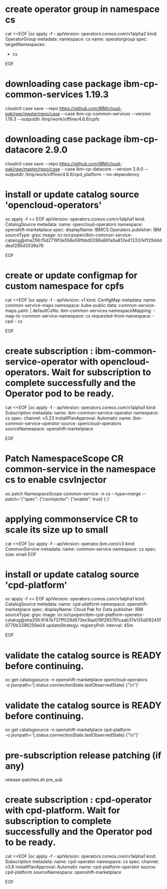 #  create operator group in namespace cs
cat <<EOF |oc apply -f -
apiVersion: operators.coreos.com/v1alpha2
kind: OperatorGroup
metadata:
  namespace: cs
  name: operatorgroup
spec:
  targetNamespaces:
  - cs



EOF

# downloading case package ibm-cp-common-services 1.19.3 
cloudctl case save --repo https://github.com/IBM/cloud-pak/raw/master/repo/case --case ibm-cp-common-services --version 1.19.3 --outputdir /tmp/work/offline/4.6.6/cpfs

# downloading case package ibm-cp-datacore 2.9.0 
cloudctl case save --repo https://github.com/IBM/cloud-pak/raw/master/repo/case --case ibm-cp-datacore --version 2.9.0 --outputdir /tmp/work/offline/4.6.6/cpd_platform --no-dependency

# install or update catalog source 'opencloud-operators' 
oc apply -f << EOF
apiVersion: operators.coreos.com/v1alpha1
kind: CatalogSource
metadata:
  name: opencloud-operators
  namespace: openshift-marketplace
spec:
  displayName: IBMCS Operators
  publisher: IBM
  sourceType: grpc
  image: icr.io/cpopen/ibm-common-service-catalog@sha256:f5d2719f3e558e56fbbd0286a881a5a812e413337ef129d4ddea1285d3339a76

EOF

#  create or update configmap for custom namespace for cpfs
cat <<EOF |oc apply -f -
apiVersion: v1
kind: ConfigMap
metadata:
  name: common-service-maps
  namespace: kube-public
data: 
  common-service-maps.yaml: |
    defaultCsNs: ibm-common-services
    namespaceMapping:
    -   map-to-common-service-namespace: cs
        requested-from-namespace:
        - cpd
        - cs

EOF

# create subscription : ibm-common-service-operator with opencloud-operators. Wait for subscription to complete successfully and the Operator pod to be ready.
cat <<EOF |oc apply -f -
apiVersion: operators.coreos.com/v1alpha1
kind: Subscription
metadata:
  name: ibm-common-service-operator
  namespace: cs
spec:
  channel: v3.23
  installPlanApproval: Automatic
  name: ibm-common-service-operator
  source: opencloud-operators
  sourceNamespace: openshift-marketplace

EOF

# Patch NamespaceScope CR common-service in the namespace cs to enable csvInjector
oc patch NamespaceScope common-service -n cs --type=merge --patch='{"spec": {"csvInjector": {"enable": true} } }'

#  applying commonservice CR to scale its size up to small
cat <<EOF |oc apply -f -
apiVersion: operator.ibm.com/v3
kind: CommonService
metadata:
  name: common-service
  namespace: cs
spec:
  size: small
EOF

# install or update catalog source 'cpd-platform' 
oc apply -f << EOF
apiVersion: operators.coreos.com/v1alpha1
kind: CatalogSource
metadata:
  name: cpd-platform
  namespace: openshift-marketplace
spec:
  displayName: Cloud Pak for Data
  publisher: IBM
  sourceType: grpc
  image: icr.io/cpopen/ibm-cpd-platform-operator-catalog@sha256:9147e737ff029d573ec9aa018f265761caab37e135d09245f0770b3396259a04
  updateStrategy:
    registryPoll:
      interval: 45m

EOF

# validate the catalog source is READY before continuing. 
oc get catalogsource -n openshift-marketplace opencloud-operators \
-o jsonpath='{.status.connectionState.lastObservedState} {"\n"}'

# validate the catalog source is READY before continuing. 
oc get catalogsource -n openshift-marketplace cpd-platform \
-o jsonpath='{.status.connectionState.lastObservedState} {"\n"}'

# pre-subscription release patching (if any)
release-patches.sh pre_sub

# create subscription : cpd-operator with cpd-platform. Wait for subscription to complete successfully and the Operator pod to be ready.
cat <<EOF |oc apply -f -
apiVersion: operators.coreos.com/v1alpha1
kind: Subscription
metadata:
  name: cpd-operator
  namespace: cs
spec:
  channel: v3.8
  installPlanApproval: Automatic
  name: cpd-platform-operator
  source: cpd-platform
  sourceNamespace: openshift-marketplace

EOF

